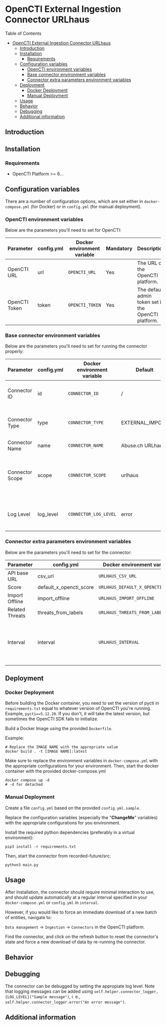 # OpenCTI External Ingestion Connector URLhaus

<!--
General description of the connector
* What it does
* How it works
* Special requirements
* Use case description
* ...
-->

Table of Contents

- [OpenCTI External Ingestion Connector URLhaus](#opencti-external-ingestion-connector-urlhaus)
  - [Introduction](#introduction)
  - [Installation](#installation)
    - [Requirements](#requirements)
  - [Configuration variables](#configuration-variables)
    - [OpenCTI environment variables](#opencti-environment-variables)
    - [Base connector environment variables](#base-connector-environment-variables)
    - [Connector extra parameters environment variables](#connector-extra-parameters-environment-variables)
  - [Deployment](#deployment)
    - [Docker Deployment](#docker-deployment)
    - [Manual Deployment](#manual-deployment)
  - [Usage](#usage)
  - [Behavior](#behavior)
  - [Debugging](#debugging)
  - [Additional information](#additional-information)

## Introduction

## Installation

### Requirements

- OpenCTI Platform >= 6...

## Configuration variables

There are a number of configuration options, which are set either in `docker-compose.yml` (for Docker) or
in `config.yml` (for manual deployment).

### OpenCTI environment variables

Below are the parameters you'll need to set for OpenCTI:

| Parameter     | config.yml | Docker environment variable | Mandatory | Description                                          |
|---------------|------------|-----------------------------|-----------|------------------------------------------------------|
| OpenCTI URL   | url        | `OPENCTI_URL`               | Yes       | The URL of the OpenCTI platform.                     |
| OpenCTI Token | token      | `OPENCTI_TOKEN`             | Yes       | The default admin token set in the OpenCTI platform. |

### Base connector environment variables

Below are the parameters you'll need to set for running the connector properly:

| Parameter       | config.yml | Docker environment variable | Default          | Mandatory | Description                                                                              |
|-----------------|------------|-----------------------------|------------------|-----------|------------------------------------------------------------------------------------------|
| Connector ID    | id         | `CONNECTOR_ID`              | /                | Yes       | A unique `UUIDv4` identifier for this connector instance.                                |
| Connector Type  | type       | `CONNECTOR_TYPE`            | EXTERNAL_IMPORT  | Yes       | Should always be set to `EXTERNAL_IMPORT` for this connector.                            |
| Connector Name  | name       | `CONNECTOR_NAME`            | Abuse.ch URLhaus | Yes       | Name of the connector.                                                                   |
| Connector Scope | scope      | `CONNECTOR_SCOPE`           | urlhaus          | Yes       | The scope or type of data the connector is importing, either a MIME type or Stix Object. |
| Log Level       | log_level  | `CONNECTOR_LOG_LEVEL`       | error            | Yes       | Determines the verbosity of the logs. Options are `debug`, `info`, `warn`, or `error`.   |

### Connector extra parameters environment variables

Below are the parameters you'll need to set for the connector:

| Parameter       | config.yml              | Docker environment variable       | Default                                              | Mandatory | Description                                                                  |
|-----------------|-------------------------|-----------------------------------|------------------------------------------------------|-----------|------------------------------------------------------------------------------|
| API base URL    | csv_url                 | `URLHAUS_CSV_URL`                 | https://api.phishstats.info/api/phishing?_sort=-id   | Yes       |                                                                              |
| Score           | default_x_opencti_score | `URLHAUS_DEFAULT_X_OPENCTI_SCORE` | 80                                                   |           |                                                                              |
| Import Offline  | import_offline          | `URLHAUS_IMPORT_OFFLINE`          | true                                                 |           |                                                                              |
| Related Threats | threats_from_labels     | `URLHAUS_THREATS_FROM_LABELS`     | true                                                 |           |                                                                              |
| Interval        | interval                | `URLHAUS_INTERVAL`                | 3                                                    | Yes       | Interval for the scheduler process in days (e.g., 1 for 1 day).              |


## Deployment

### Docker Deployment

Before building the Docker container, you need to set the version of pycti in `requirements.txt` equal to whatever
version of OpenCTI you're running. Example, `pycti==5.12.20`. If you don't, it will take the latest version, but
sometimes the OpenCTI SDK fails to initialize.

Build a Docker Image using the provided `Dockerfile`.

Example:

```shell
# Replace the IMAGE NAME with the appropriate value
docker build . -t [IMAGE NAME]:latest
```

Make sure to replace the environment variables in `docker-compose.yml` with the appropriate configurations for your
environment. Then, start the docker container with the provided docker-compose.yml

```shell
docker compose up -d
# -d for detached
```

### Manual Deployment

Create a file `config.yml` based on the provided `config.yml.sample`.

Replace the configuration variables (especially the "**ChangeMe**" variables) with the appropriate configurations for
you environment.

Install the required python dependencies (preferably in a virtual environment):

```shell
pip3 install -r requirements.txt
```

Then, start the connector from recorded-future/src:

```shell
python3 main.py
```

## Usage

After Installation, the connector should require minimal interaction to use, and should update automatically at a regular interval specified in your `docker-compose.yml` or `config.yml` in `interval`.

However, if you would like to force an immediate download of a new batch of entities, navigate to:

`Data management` -> `Ingestion` -> `Connectors` in the OpenCTI platform.

Find the connector, and click on the refresh button to reset the connector's state and force a new
download of data by re-running the connector.

## Behavior

<!--
Describe how the connector functions:
* What data is ingested, updated, or modified
* Important considerations for users when utilizing this connector
* Additional relevant details
-->


## Debugging

The connector can be debugged by setting the appropiate log level.
Note that logging messages can be added using `self.helper.connector_logger,{LOG_LEVEL}("Sample message")`, i.
e., `self.helper.connector_logger.error("An error message")`.

<!-- Any additional information to help future users debug and report detailed issues concerning this connector -->

## Additional information

<!--
Any additional information about this connector
* What information is ingested/updated/changed
* What should the user take into account when using this connector
* ...
-->
